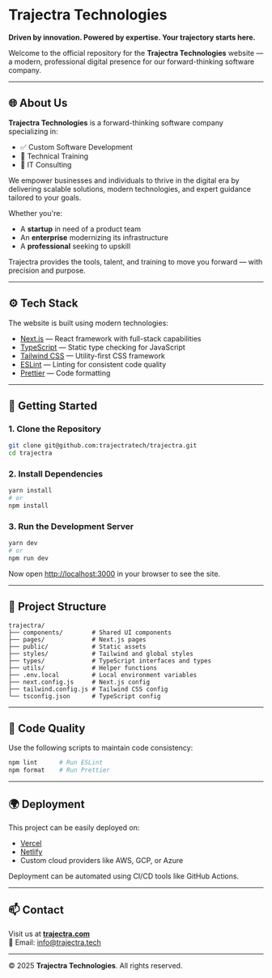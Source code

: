 # Trajectra Technologies

**Driven by innovation. Powered by expertise. Your trajectory starts here.**

Welcome to the official repository for the **Trajectra Technologies** website — a modern, professional digital presence for our forward-thinking software company.

---

## 🌐 About Us

**Trajectra Technologies** is a forward-thinking software company specializing in:

- ✅ Custom Software Development
- 🎯 Technical Training
- 💼 IT Consulting

We empower businesses and individuals to thrive in the digital era by delivering scalable solutions, modern technologies, and expert guidance tailored to your goals.

Whether you're:

- A **startup** in need of a product team
- An **enterprise** modernizing its infrastructure
- A **professional** seeking to upskill

Trajectra provides the tools, talent, and training to move you forward — with precision and purpose.

---

## ⚙️ Tech Stack

The website is built using modern technologies:

- [Next.js](https://nextjs.org/) — React framework with full-stack capabilities
- [TypeScript](https://www.typescriptlang.org/) — Static type checking for JavaScript
- [Tailwind CSS](https://tailwindcss.com/) — Utility-first CSS framework
- [ESLint](https://eslint.org/) — Linting for consistent code quality
- [Prettier](https://prettier.io/) — Code formatting

---

## 🚀 Getting Started

### 1. Clone the Repository

```bash
git clone git@github.com:trajectratech/trajectra.git
cd trajectra
```

### 2. Install Dependencies

```bash
yarn install
# or
npm install
```

### 3. Run the Development Server

```bash
yarn dev
# or
npm run dev
```

Now open [http://localhost:3000](http://localhost:3000) in your browser to see the site.

---

## 🧾 Project Structure

```
trajectra/
├── components/        # Shared UI components
├── pages/             # Next.js pages
├── public/            # Static assets
├── styles/            # Tailwind and global styles
├── types/             # TypeScript interfaces and types
├── utils/             # Helper functions
├── .env.local         # Local environment variables
├── next.config.js     # Next.js config
├── tailwind.config.js # Tailwind CSS config
└── tsconfig.json      # TypeScript config
```

---

## 🧹 Code Quality

Use the following scripts to maintain code consistency:

```bash
npm lint      # Run ESLint
npm format    # Run Prettier
```

---

## 🌍 Deployment

This project can be easily deployed on:

- [Vercel](https://vercel.com/)
- [Netlify](https://www.netlify.com/)
- Custom cloud providers like AWS, GCP, or Azure

Deployment can be automated using CI/CD tools like GitHub Actions.

---

## 📫 Contact

Visit us at **[trajectra.com](https://trajectra.com)**  
📧 Email: info@trajectra.tech

---

© 2025 **Trajectra Technologies**. All rights reserved.
